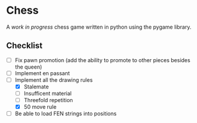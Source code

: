 # Chess

A _work in progress_ chess game written in python using the pygame library.

## Checklist

- [ ] Fix pawn promotion (add the ability to promote to other pieces besides the queen)
- [ ] Implement en passant
- [ ] Implement all the drawing rules
    - [x] Stalemate
    - [ ] Insufficent material
    - [ ] Threefold repetition
    - [x] 50 move rule
- [ ] Be able to load FEN strings into positions
